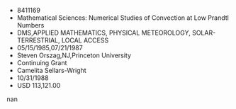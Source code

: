 
* 8411169
* Mathematical Sciences: Numerical Studies of Convection at Low Prandtl Numbers
* DMS,APPLIED MATHEMATICS, PHYSICAL METEOROLOGY, SOLAR-TERRESTRIAL, LOCAL ACCESS
* 05/15/1985,07/21/1987
* Steven Orszag,NJ,Princeton University
* Continuing Grant
* Camelita Sellars-Wright
* 10/31/1988
* USD 113,121.00

nan
